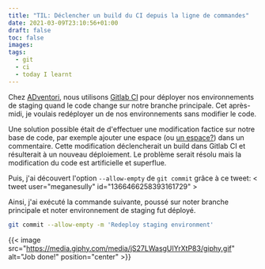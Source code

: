 ```yaml
---
title: "TIL: Déclencher un build du CI depuis la ligne de commandes"
date: 2021-03-09T23:10:56+01:00
draft: false
toc: false
images:
tags:
  - git
  - ci
  - today I learnt
---
```


Chez [ADventori](https://adventori.com/), nous utilisons [Gitlab CI](https://docs.gitlab.com/ee/ci/) pour déployer nos environnements de staging quand le code change sur notre branche principale.
Cet après-midi, je voulais redéployer un de nos environnements sans modifier le code.

Une solution possible était de d'effectuer une modification factice sur notre base de code, par exemple ajouter une espace (ou [un espace?](https://www.druide.com/fr/enquetes/un-espace-ou-une-espace)) dans un commentaire.
Cette modification déclencherait un build dans Gitlab CI et résulterait à un nouveau déploiement.
Le problème serait résolu mais la modification du code est artificielle et superflue.

Puis, j'ai découvert l'option `--allow-empty` de `git commit` grâce à ce tweet: < tweet user="meganesully" id="1366466258393161729" >

Ainsi, j'ai exécuté la commande suivante, poussé sur noter branche principale et noter environnement de staging fut déployé.

```bash
git commit --allow-empty -m 'Redeploy staging environment'
```

{{< image src="https://media.giphy.com/media/jS27LWasgUIYrXtP83/giphy.gif" alt="Job done!" position="center" >}}